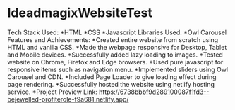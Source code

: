 ﻿# IdeadmagixWebsiteTest
Tech Stack Used:
*HTML
*CSS
*Javascript
Libraries Used:
*Owl Carousel
Features and Achievements:
*Created entire website from scratch using HTML and vanilla CSS.
*Made the webpage responsive for Desktop, Tablet and Mobile devices.
*Successfully added lazy loading to images.
*Tested website on Chrome, Firefox and Edge browsers.
*Used pure javascript for responsive items such as navigation menu.
*Implemented sliders using Owl Carousel and CDN.
*Included Page Loader to give loading effect during page rendering.
*Successfully hosted the website using netlify hosting service.
*Project Preview Link:
https://6738bbbf9d289100087f1fd3--bejewelled-profiterole-f9a681.netlify.app/
